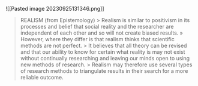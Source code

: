![[Pasted image 20230925131346.png]]
> REALISM (from Epistemology) > Realism is similar to positivism in its processes and belief that social reality and the researcher are independent of each other and so will not create biased results. » However, where they differ is that realism thinks that scientific methods are not perfect. > It believes that all theory can be revised and that our ability to know for certain what reality is may not exist without continually researching and leaving our minds open to using new methods of research. > Realism may therefore use several types of research methods to triangulate results in their search for a more reliable outcome.